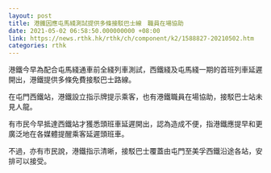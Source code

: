 ```yaml
---
layout: post
title: 港鐵因應屯馬綫測試提供多條接駁巴士線　職員在場協助
date: 2021-05-02 06:58:50.000000000 +08:00
link: https://news.rthk.hk/rthk/ch/component/k2/1588827-20210502.htm
categories: rthk
---
```


港鐵今早為配合屯馬綫通車前全綫列車測試，西鐵綫及屯馬綫一期的首班列車延遲開出，港鐵提供多條免費接駁巴士路線。

在屯門西鐵站，港鐵設立指示牌提示乘客，也有港鐵職員在場協助，接駁巴士站未見人龍。

有市民今早抵達西鐵站才獲悉頭班車延遲開出，認為造成不便，指港鐵應提早和更廣泛地在各媒體提醒乘客延遲頭班車。

不過，亦有市民說，港鐵指示清晰，接駁巴士覆蓋由屯門至美孚西鐵沿途各站，安排可以接受。
